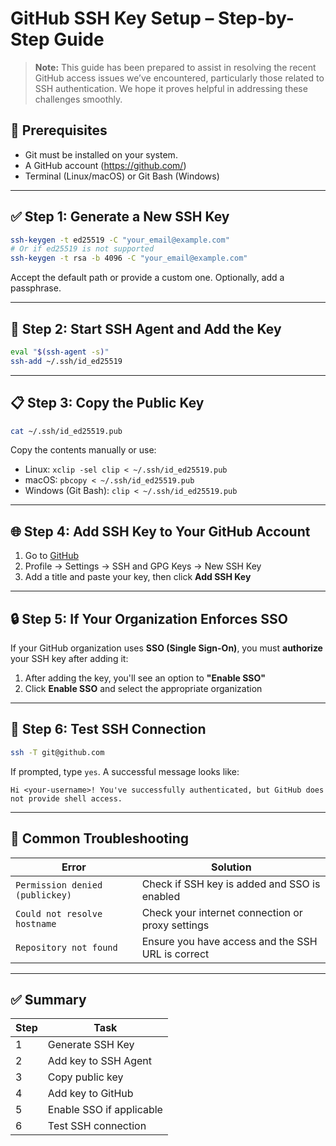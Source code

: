 
# GitHub SSH Key Setup – Step-by-Step Guide

> **Note:** This guide has been prepared to assist in resolving the recent GitHub access issues we’ve encountered, particularly those related to SSH authentication. We hope it proves helpful in addressing these challenges smoothly.

## 🧩 Prerequisites

- Git must be installed on your system.  
- A GitHub account (https://github.com/)
- Terminal (Linux/macOS) or Git Bash (Windows)

---

## ✅ Step 1: Generate a New SSH Key

```bash
ssh-keygen -t ed25519 -C "your_email@example.com"
# Or if ed25519 is not supported
ssh-keygen -t rsa -b 4096 -C "your_email@example.com"
```

Accept the default path or provide a custom one. Optionally, add a passphrase.

---

## 📂 Step 2: Start SSH Agent and Add the Key

```bash
eval "$(ssh-agent -s)"
ssh-add ~/.ssh/id_ed25519
```

---

## 📋 Step 3: Copy the Public Key

```bash
cat ~/.ssh/id_ed25519.pub
```

Copy the contents manually or use:

- Linux: `xclip -sel clip < ~/.ssh/id_ed25519.pub`
- macOS: `pbcopy < ~/.ssh/id_ed25519.pub`
- Windows (Git Bash): `clip < ~/.ssh/id_ed25519.pub`

---

## 🌐 Step 4: Add SSH Key to Your GitHub Account

1. Go to [GitHub](https://github.com)
2. Profile → Settings → SSH and GPG Keys → New SSH Key
3. Add a title and paste your key, then click **Add SSH Key**

---

## 🔒 Step 5: If Your Organization Enforces SSO

If your GitHub organization uses **SSO (Single Sign-On)**, you must **authorize** your SSH key after adding it:

1. After adding the key, you'll see an option to **"Enable SSO"**
2. Click **Enable SSO** and select the appropriate organization

---

## 🧪 Step 6: Test SSH Connection

```bash
ssh -T git@github.com
```

If prompted, type `yes`. A successful message looks like:

```
Hi <your-username>! You've successfully authenticated, but GitHub does not provide shell access.
```

---

## 📌 Common Troubleshooting

| Error | Solution |
|------|----------|
| `Permission denied (publickey)` | Check if SSH key is added and SSO is enabled |
| `Could not resolve hostname` | Check your internet connection or proxy settings |
| `Repository not found` | Ensure you have access and the SSH URL is correct |

---

## ✅ Summary

| Step | Task |
|------|------|
| 1 | Generate SSH Key |
| 2 | Add key to SSH Agent |
| 3 | Copy public key |
| 4 | Add key to GitHub |
| 5 | Enable SSO if applicable |
| 6 | Test SSH connection |
